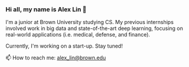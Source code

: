 ### Hi all, my name is Alex Lin 👋

I'm a junior at Brown University studying CS.  My previous internships involved work in big data and state-of-the-art deep learning, focusing on real-world applications (i.e. medical, defense, and finance).

Currently, I'm working on a start-up.  Stay tuned!

📫 How to reach me: alex_lin@brown.edu

<!--
**alex-lin64/alex-lin64** is a ✨ _special_ ✨ repository because its `README.md` (this file) appears on your GitHub profile.

Here are some ideas to get you started:

- 🔭 I’m currently working on ...
- 🌱 I’m currently learning ...
- 👯 I’m looking to collaborate on ...
- 🤔 I’m looking for help with ...
- 💬 Ask me about ...
- 📫 How to reach me: ...
- 😄 Pronouns: ...
- ⚡ Fun fact: ...
-->
